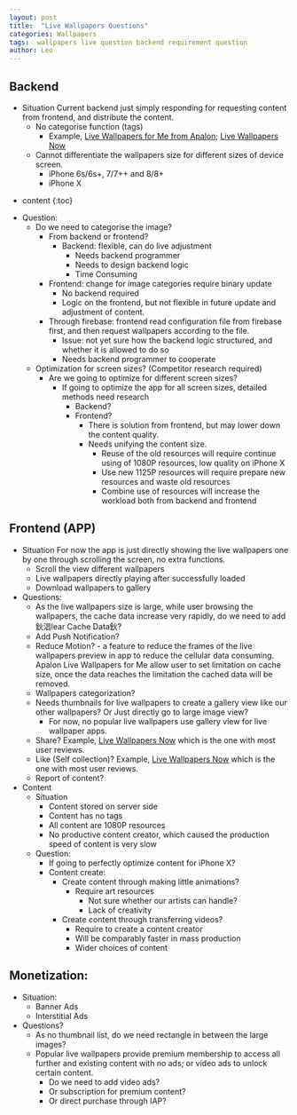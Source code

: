 ```yaml
---
layout: post
title:  "Live Wallpapers Questions"
categories: Wallpapers
tags:  wallpapers live question backend requirement question
author: Leo
---
```


## Backend
- Situation
Current backend just simply responding for requesting content from frontend, and distribute the content.
	- No categorise function (tags)
		- Example, [Live Wallpapers for Me from Apalon](https://itunes.apple.com/app/id1069361548); [Live Wallpapers Now](https://itunes.apple.com/app/id1098805023)
	- Cannot differentiate the wallpapers size for different sizes of device screen.
		- iPhone 6s/6s+, 7/7++ and 8/8+
		- iPhone X
    

* content
{:toc}    
 
 
 
    
- Question:
	- Do we need to categorise the image?
		- From backend or frontend?
			- Backend: flexible, can do live adjustment
				- Needs backend programmer
				- Needs to design backend logic
				- Time Consuming
		- Frontend: change for image categories require binary update
			- No backend required
			- Logic on the frontend, but not flexible in future update and adjustment of content.
		- Through firebase: frontend read configuration file from firebase first, and then request wallpapers according to the file.
			- Issue: not yet sure how the backend logic structured, and whether it is allowed  to do so
			- Needs backend programmer to cooperate
	- Optimization for screen sizes? (Competitor research required)
		- Are we going to optimize for different screen sizes?
			- If going to optimize the app for all screen sizes, detailed methods need research
				- Backend?
				- Frontend?
					- There is solution from frontend, but may lower down the content quality.
					- Needs unifying the content size.
						- Reuse of the old resources will require continue using of 1080P resources, low quality on iPhone X
						- Use new 1125P resources will require prepare new resources and waste old resources
						- Combine use of resources will increase the workload both from backend and frontend
## Frontend (APP)
- Situation
For now the app is just directly showing the live wallpapers one by one through scrolling the screen, no extra functions.
	- Scroll the view different wallpapers
	- Live wallpapers directly playing after successfully loaded
	- Download wallpapers to gallery
- Questions:
	- As the live wallpapers size is large, while user browsing the wallpapers, the cache data increase very rapidly, do we need to add 鈥淐lear Cache Data鈥?
	- Add Push Notification?
	- Reduce Motion? - a feature to reduce the frames of the live wallpapers preview in app to reduce the cellular data consuming. Apalon Live Wallpapers for Me allow user to set limitation on cache size, once the data reaches the limitation the cached data will be removed.
	- Wallpapers categorization?
	- Needs thumbnails for live wallpapers to create a gallery view like our other wallpapers? Or Just directly go to large image view?
		- For now, no popular live wallpapers use gallery view for live wallpaper apps.
	- Share? Example, [Live Wallpapers Now](https://itunes.apple.com/app/id1098805023) which is the one with most user reviews.
	- Like (Self collection)? Example, [Live Wallpapers Now](https://itunes.apple.com/app/id1098805023) which is the one with most user reviews. 
	- Report of content?
- Content
	- Situation
		- Content stored on server side
		- Content has no tags
		- All content are 1080P resources
		- No productive content creator, which caused the production speed of content is very slow
	- Question:
		- If going to perfectly optimize content for iPhone X?
		- Content create:
			- Create content through making little animations?
				- Require art resources
					- Not sure whether our artists can handle?
					- Lack of creativity
			- Create content through transferring videos?
				- Require to create a content creator
				- Will be comparably faster in mass production 
				- Wider choices of content
## Monetization:
- Situation: 
	- Banner Ads
	- Interstitial Ads
- Questions?
	- As no thumbnail list, do we need rectangle in between the large images?
	- Popular live wallpapers provide premium membership to access all further and existing content with no ads; or video ads to unlock certain content. 
		- Do we need to add video ads? 
		- Or subscription for premium content? 
		- Or direct purchase through IAP?
